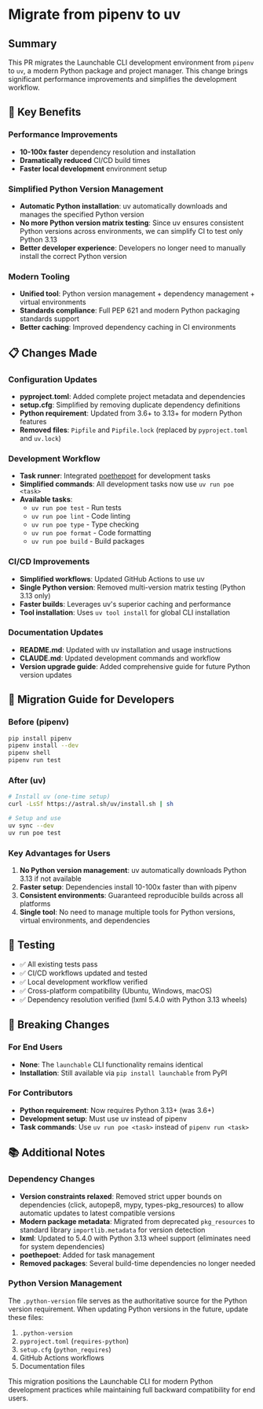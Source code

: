 # Migrate from pipenv to uv

## Summary

This PR migrates the Launchable CLI development environment from `pipenv` to `uv`, a modern Python package and project manager. This change brings significant performance improvements and simplifies the development workflow.

## 🚀 Key Benefits

### Performance Improvements
- **10-100x faster** dependency resolution and installation
- **Dramatically reduced** CI/CD build times
- **Faster local development** environment setup

### Simplified Python Version Management
- **Automatic Python installation**: uv automatically downloads and manages the specified Python version
- **No more Python version matrix testing**: Since uv ensures consistent Python versions across environments, we can simplify CI to test only Python 3.13
- **Better developer experience**: Developers no longer need to manually install the correct Python version

### Modern Tooling
- **Unified tool**: Python version management + dependency management + virtual environments
- **Standards compliance**: Full PEP 621 and modern Python packaging standards support
- **Better caching**: Improved dependency caching in CI environments

## 📋 Changes Made

### Configuration Updates
- **pyproject.toml**: Added complete project metadata and dependencies
- **setup.cfg**: Simplified by removing duplicate dependency definitions
- **Python requirement**: Updated from 3.6+ to 3.13+ for modern Python features
- **Removed files**: `Pipfile` and `Pipfile.lock` (replaced by `pyproject.toml` and `uv.lock`)

### Development Workflow
- **Task runner**: Integrated [poethepoet](https://poethepoet.natn.io/) for development tasks
- **Simplified commands**: All development tasks now use `uv run poe <task>`
- **Available tasks**:
  - `uv run poe test` - Run tests
  - `uv run poe lint` - Code linting
  - `uv run poe type` - Type checking
  - `uv run poe format` - Code formatting
  - `uv run poe build` - Build packages

### CI/CD Improvements
- **Simplified workflows**: Updated GitHub Actions to use uv
- **Single Python version**: Removed multi-version matrix testing (Python 3.13 only)
- **Faster builds**: Leverages uv's superior caching and performance
- **Tool installation**: Uses `uv tool install` for global CLI installation

### Documentation Updates
- **README.md**: Updated with uv installation and usage instructions
- **CLAUDE.md**: Updated development commands and workflow
- **Version upgrade guide**: Added comprehensive guide for future Python version updates

## 🔧 Migration Guide for Developers

### Before (pipenv)
```bash
pip install pipenv
pipenv install --dev
pipenv shell
pipenv run test
```

### After (uv)
```bash
# Install uv (one-time setup)
curl -LsSf https://astral.sh/uv/install.sh | sh

# Setup and use
uv sync --dev
uv run poe test
```

### Key Advantages for Users
1. **No Python version management**: uv automatically downloads Python 3.13 if not available
2. **Faster setup**: Dependencies install 10-100x faster than with pipenv
3. **Consistent environments**: Guaranteed reproducible builds across all platforms
4. **Single tool**: No need to manage multiple tools for Python versions, virtual environments, and dependencies

## 🧪 Testing

- ✅ All existing tests pass
- ✅ CI/CD workflows updated and tested
- ✅ Local development workflow verified
- ✅ Cross-platform compatibility (Ubuntu, Windows, macOS)
- ✅ Dependency resolution verified (lxml 5.4.0 with Python 3.13 wheels)

## 🔄 Breaking Changes

### For End Users
- **None**: The `launchable` CLI functionality remains identical
- **Installation**: Still available via `pip install launchable` from PyPI

### For Contributors
- **Python requirement**: Now requires Python 3.13+ (was 3.6+)
- **Development setup**: Must use uv instead of pipenv
- **Task commands**: Use `uv run poe <task>` instead of `pipenv run <task>`

## 📚 Additional Notes

### Dependency Changes
- **Version constraints relaxed**: Removed strict upper bounds on dependencies (click, autopep8, mypy, types-pkg_resources) to allow automatic updates to latest compatible versions
- **Modern package metadata**: Migrated from deprecated `pkg_resources` to standard library `importlib.metadata` for version detection
- **lxml**: Updated to 5.4.0 with Python 3.13 wheel support (eliminates need for system dependencies)
- **poethepoet**: Added for task management
- **Removed packages**: Several build-time dependencies no longer needed

### Python Version Management
The `.python-version` file serves as the authoritative source for the Python version requirement. When updating Python versions in the future, update these files:
1. `.python-version`
2. `pyproject.toml` (`requires-python`)
3. `setup.cfg` (`python_requires`)
4. GitHub Actions workflows
5. Documentation files

This migration positions the Launchable CLI for modern Python development practices while maintaining full backward compatibility for end users.
